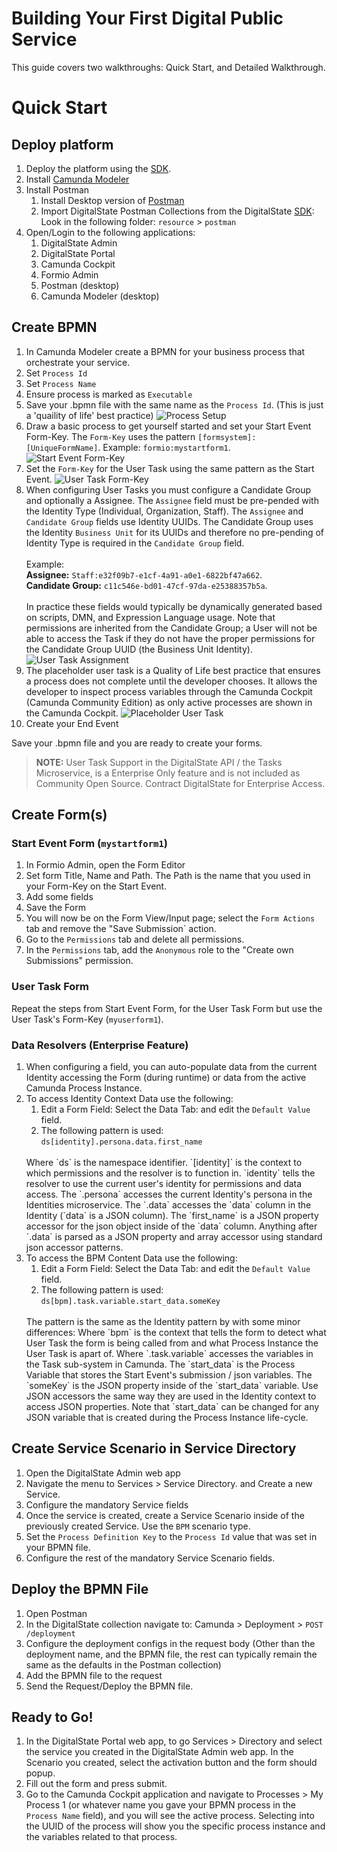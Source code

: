 # Building Your First Digital Public Service


This guide covers two walkthroughs: Quick Start, and Detailed Walkthrough.

# Quick Start

## Deploy platform

1. Deploy the platform using the [SDK](https://github.com/DigitalState/Sdk).
1. Install [Camunda Modeler](https://camunda.org/download/modeler/)
1. Install Postman
    1. Install Desktop version of [Postman](https://www.getpostman.com)
    1. Import DigitalState Postman Collections from the DigitalState [SDK](https://github.com/DigitalState/Sdk): Look in the following folder: `resource` > `postman`
1. Open/Login to the following applications:
    1. DigitalState Admin
    1. DigitalState Portal
    1. Camunda Cockpit
    1. Formio Admin
    1. Postman (desktop)
    1. Camunda Modeler (desktop)

## Create BPMN

1. In Camunda Modeler create a BPMN for your business process that orchestrate your service.
1. Set `Process Id`
1. Set `Process Name`
1. Ensure process is marked as `Executable`
1. Save your .bpmn file with the same name as the `Process Id`. (This is just a 'quaility of life' best practice)
![Process Setup](./resources/camunda-process-setup-process-wide.png)
1. Draw a basic process to get yourself started and set your Start Event Form-Key.  The `Form-Key` uses the pattern `[formsystem]:[UniqueFormName]`. Example: `formio:mystartform1`.
![Start Event Form-Key](./resources/camunda-process-setup-start-event.png)
1. Set the `Form-Key` for the User Task using the same pattern as the Start Event.
![User Task Form-Key](./resources/camunda-process-setup-user-task-form.png)
1. When configuring User Tasks you must configure a Candidate Group and optionally a Assignee.  The `Assignee` field must be pre-pended with the Identity Type (Individual, Organization, Staff).  The `Assignee` and `Candidate Group` fields use Identity UUIDs.  The Candidate Group uses the Identity `Business Unit` for its UUIDs and therefore no pre-pending of Identity Type is required in the `Candidate Group` field.
<br><br>
Example:<br>
**Assignee:** `Staff:e32f09b7-e1cf-4a91-a0e1-6822bf47a662`.<br>
**Candidate Group:** `c11c546e-bd01-47cf-97da-e25388357b5a`.
<br><br>
In practice these fields would typically be dynamically generated based on scripts, DMN, and Expression Language usage. Note that permissions are inherited from the Candidate Group; a User will not be able to access the Task if they do not have the proper permissions for the Candidate Group UUID (the Business Unit Identity).
![User Task Assignment](./resources/camunda-process-setup-user-task-assignment.png)
1. The placeholder user task is a Quality of Life best practice that ensures a process does not complete until the developer chooses.  It allows the developer to inspect process variables through the Camunda Cockpit (Camunda Community Edition) as only active processes are shown in the Camunda Cockpit.
![Placeholder User Task](./resources/camunda-process-setup-placeholder-user-task.png)
1. Create your End Event

Save your .bpmn file and you are ready to create your forms.

>**NOTE:** User Task Support in the DigitalState API / the Tasks Microservice, is a Enterprise Only feature and is not included as Community Open Source.  Contract DigitalState for Enterprise Access.

## Create Form(s)

### Start Event Form (`mystartform1`)
1. In Formio Admin, open the Form Editor
1. Set form Title, Name and Path.  The Path is the name that you used in your Form-Key on the Start Event.
1. Add some fields
1. Save the Form
1. You will now be on the Form View/Input page; select the `Form Actions` tab and remove the "Save Submission` action.
1. Go to the `Permissions` tab and delete all permissions.
1. In the `Permissions` tab, add the `Anonymous` role to the "Create own Submissions" permission.

### User Task Form
Repeat the steps from Start Event Form, for the User Task Form but use the User Task's Form-Key (`myuserform1`).

### Data Resolvers (Enterprise Feature)

1. When configuring a field, you can auto-populate data from the current Identity accessing the Form (during runtime) or data from the active Camunda Process Instance.
1. To access Identity Context Data use the following:
    1. Edit a Form Field: Select the Data Tab: and edit the `Default Value` field.
    1. The following pattern is used:<br>
    `ds[identity].persona.data.first_name`
    <br>
    Where `ds` is the namespace identifier.  `[identity]` is the context to which permissions and the resolver is to function in.  `identity` tells the resolver to use the current user's identity for permissions and data access. The  `.persona` accesses the current Identity's persona in the Identities microservice. The `.data` accesses the `data` column in the Identity (`data` is a JSON column). The `first_name` is a JSON property accessor for the json object inside of the `data` column.  Anything after `.data` is parsed as a JSON property and array accessor using standard json accessor patterns.
1. To access the BPM Content Data use the following:
    1. Edit a Form Field: Select the Data Tab: and edit the `Default Value` field.
    1. The following pattern is used:<br>
    `ds[bpm].task.variable.start_data.someKey`
    <br>
    The pattern is the same as the Identity pattern by with some minor differences: Where `bpm` is the context that tells the form to detect what User Task the form is being called from and what Process Instance the User Task is apart of.  Where `.task.variable` accesses the variables in the Task sub-system in Camunda. The `start_data` is the Process Variable that stores the Start Event's submission / json variables.  The `someKey` is the JSON property inside of the `start_data` variable.  Use JSON accessors the same way they are used in the Identity context to access JSON properties.  Note that `start_data` can be changed for any JSON variable that is created during the Process Instance life-cycle.

## Create Service Scenario in Service Directory

1. Open the DigitalState Admin web app
1. Navigate the menu to Services > Service Directory. and Create a new Service.
1. Configure the mandatory Service fields
1. Once the service is created, create a Service Scenario inside of the previously created Service.  Use the `BPM` scenario type.
1. Set the `Process Definition Key` to the `Process Id` value that was set in your BPMN file.
1. Configure the rest of the mandatory Service Scenario fields.

## Deploy the BPMN File

1. Open Postman
1. In the DigitalState collection navigate to: Camunda > Deployment > `POST /deployment`
1. Configure the deployment configs in the request body (Other than the deployment name, and the BPMN file, the rest can typically remain the same as the defaults in the Postman collection)
1. Add the BPMN file to the request
1. Send the Request/Deploy the BPMN file.

## Ready to Go!

1. In the DigitalState Portal web app, to go Services > Directory and select the service you created in the DigitalState Admin web app.  In the Scenario you created, select the activation button and the form should popup.
1. Fill out the form and press submit.
1. Go to the Camunda Cockpit application and navigate to Processes > My Process 1 (or whatever name you gave your BPMN process in the `Process Name` field), and you will see the active process.  Selecting into the UUID of the process will show you the specific process instance and the variables related to that process.
